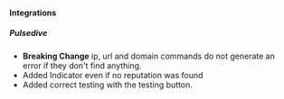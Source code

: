 
#### Integrations
##### Pulsedive
- **Breaking Change** ip, url and domain commands do not generate an error if they don't find anything.
- Added Indicator even if no reputation was found
- Added correct testing with the testing button.
